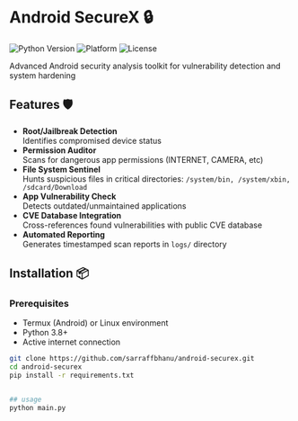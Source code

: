 # Android SecureX 🔒

![Python Version](https://img.shields.io/badge/python-3.8%2B-blue)
![Platform](https://img.shields.io/badge/platform-Android%2FTermux-green)
![License](https://img.shields.io/badge/license-MIT-orange)

Advanced Android security analysis toolkit for vulnerability detection and system hardening

## Features 🛡️
- **Root/Jailbreak Detection**  
  Identifies compromised device status
- **Permission Auditor**  
  Scans for dangerous app permissions (INTERNET, CAMERA, etc)
- **File System Sentinel**  
  Hunts suspicious files in critical directories:
  ```/system/bin, /system/xbin, /sdcard/Download```
- **App Vulnerability Check**  
  Detects outdated/unmaintained applications
- **CVE Database Integration**  
  Cross-references found vulnerabilities with public CVE database
- **Automated Reporting**  
  Generates timestamped scan reports in `logs/` directory

## Installation 📦

### Prerequisites
- Termux (Android) or Linux environment
- Python 3.8+
- Active internet connection

```bash
git clone https://github.com/sarraffbhanu/android-securex.git
cd android-securex
pip install -r requirements.txt


## usage 
python main.py
